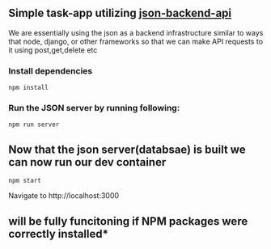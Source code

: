 ## Simple task-app utilizing [json-backend-api](https://www.npmjs.com/package/json-server)
We are essentially using the json as a backend infrastructure similar to ways that node, django, or other frameworks so that we can make API
requests to it using post,get,delete etc


### Install dependencies

```
npm install
```

### Run the JSON server by running following:
```
npm run server
```

## Now that the json server(databsae) is built we can now run our dev container 

```
npm start 
```

Navigate to http://localhost:3000

## will be fully funcitoning if NPM packages were correctly installed*

